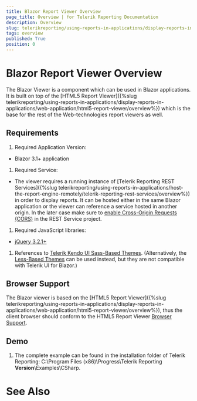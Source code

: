 ```yaml
---
title: Blazor Report Viewer Overview
page_title: Overview | for Telerik Reporting Documentation
description: Overview
slug: telerikreporting/using-reports-in-applications/display-reports-in-applications/web-application/blazor-report-viewer/overview
tags: overview
published: True
position: 0
---
```


# Blazor Report Viewer Overview



The Blazor Viewer is a component which can be used in Blazor applications. It is built on top of the
        [HTML5 Report Viewer]({%slug telerikreporting/using-reports-in-applications/display-reports-in-applications/web-application/html5-report-viewer/overview%}) which is the base for the rest
        of the Web-technologies report viewers as well.
      

## Requirements

1. Required Application Version:
            

* Blazor 3.1+ application
                

1. Required Service:
            

* The viewer requires a running instance of [Telerik Reporting REST Services]({%slug telerikreporting/using-reports-in-applications/host-the-report-engine-remotely/telerik-reporting-rest-services/overview%})                  in order to display reports. It can be hosted either in the same Blazor application or the viewer can reference a service hosted in
                  another origin. In the later case make sure to
                  [enable Cross-Origin Requests (CORS)](https://docs.microsoft.com/en-us/aspnet/core/security/cors?view=aspnetcore-3.1) in the REST Service project.
                

1. Required JavaScript libraries:

* [jQuery 3.2.1+](https://jquery.com/download/)

1. References to 
              [Telerik Kendo UI Sass-Based Themes](https://docs.telerik.com/kendo-ui/styles-and-layout/sass-themes).
            (Alternatively, the
              [Less-Based Themes](https://docs.telerik.com/kendo-ui/styles-and-layout/appearance-styling)              can be used instead, but they are not compatible with Telerik UI for Blazor.)
            

## Browser Support

The Blazor viewer is based on the [HTML5 Report Viewer]({%slug telerikreporting/using-reports-in-applications/display-reports-in-applications/web-application/html5-report-viewer/overview%}),
          thus the client browser should conform to the HTML5 Report Viewer [Browser Support](143e5c03-e69d-416f-9ac0-85c397b22b8e#browser-support).
        

## Demo

1. The complete example can be found in the installation folder of Telerik Reporting: C:\Program Files (x86)\Progress\Telerik Reporting __Version__\Examples\CSharp\.
            

# See Also


